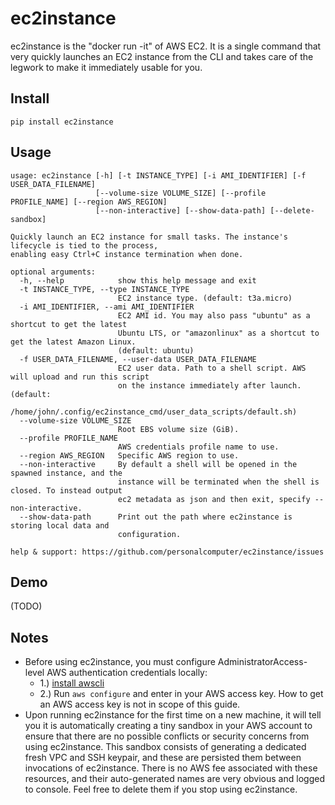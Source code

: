 # ec2instance

ec2instance is the "docker run -it" of AWS EC2. It is a single command that very quickly launches an EC2 instance from
the CLI and takes care of the legwork to make it immediately usable for you.


## Install

```
pip install ec2instance
```

## Usage

```
usage: ec2instance [-h] [-t INSTANCE_TYPE] [-i AMI_IDENTIFIER] [-f USER_DATA_FILENAME]
                   [--volume-size VOLUME_SIZE] [--profile PROFILE_NAME] [--region AWS_REGION]
                   [--non-interactive] [--show-data-path] [--delete-sandbox]

Quickly launch an EC2 instance for small tasks. The instance's lifecycle is tied to the process,
enabling easy Ctrl+C instance termination when done.

optional arguments:
  -h, --help            show this help message and exit
  -t INSTANCE_TYPE, --type INSTANCE_TYPE
                        EC2 instance type. (default: t3a.micro)
  -i AMI_IDENTIFIER, --ami AMI_IDENTIFIER
                        EC2 AMI id. You may also pass "ubuntu" as a shortcut to get the latest
                        Ubuntu LTS, or "amazonlinux" as a shortcut to get the latest Amazon Linux.
                        (default: ubuntu)
  -f USER_DATA_FILENAME, --user-data USER_DATA_FILENAME
                        EC2 user data. Path to a shell script. AWS will upload and run this script
                        on the instance immediately after launch. (default:
                        /home/john/.config/ec2instance_cmd/user_data_scripts/default.sh)
  --volume-size VOLUME_SIZE
                        Root EBS volume size (GiB).
  --profile PROFILE_NAME
                        AWS credentials profile name to use.
  --region AWS_REGION   Specific AWS region to use.
  --non-interactive     By default a shell will be opened in the spawned instance, and the
                        instance will be terminated when the shell is closed. To instead output
                        ec2 metadata as json and then exit, specify --non-interactive.
  --show-data-path      Print out the path where ec2instance is storing local data and
                        configuration.

help & support: https://github.com/personalcomputer/ec2instance/issues
```

## Demo

(TODO)

## Notes

- Before using ec2instance, you must configure AdministratorAccess-level AWS authentication credentials locally:
  - 1.) [install awscli](https://docs.aws.amazon.com/cli/latest/userguide/getting-started-install.html)
  - 2.) Run `aws configure` and enter in your AWS access key. How to get an AWS access key is not in scope of this
    guide.
- Upon running ec2instance for the first time on a new machine, it will tell you it is automatically creating a tiny
  sandbox in your AWS account to ensure that there are no possible conflicts or security concerns from using
  ec2instance. This sandbox consists of generating a dedicated fresh VPC and SSH keypair, and these are persisted them
  between invocations of ec2instance. There is no AWS fee associated with these resources, and their auto-generated
  names are very obvious and logged to console. Feel free to delete them if you stop using ec2instance.
